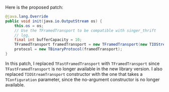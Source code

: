 Here is the proposed patch:

```java
@java.lang.Override
public void init(java.io.OutputStream os) {
    this.os = os;
    // Use the TFramedTransport to be compatible with singer_thrift
    // log.
    final int bufferCapacity = 10;
    TFramedTransport framedTransport = new TFramedTransport(new TIOStreamTransport(os), bufferCapacity);
    protocol = new TBinaryProtocol(framedTransport);
}
```

In this patch, I replaced `TFastFramedTransport` with `TFramedTransport` since `TFastFramedTransport` is no longer available in the new library version. I also replaced `TIOStreamTransport` constructor with the one that takes a `TConfiguration` parameter, since the no-argument constructor is no longer available.
